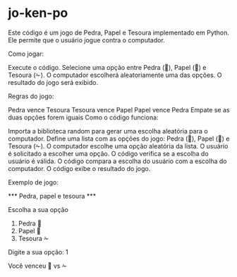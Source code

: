 # jo-ken-po
Este código é um jogo de Pedra, Papel e Tesoura implementado em Python. Ele permite que o usuário jogue contra o computador.

Como jogar:

Execute o código.
Selecione uma opção entre Pedra (🗿), Papel (📄) e Tesoura (✁).
O computador escolherá aleatoriamente uma das opções.
O resultado do jogo será exibido.

Regras do jogo:

Pedra vence Tesoura
Tesoura vence Papel
Papel vence Pedra
Empate se as duas opções forem iguais
Como o código funciona:

Importa a biblioteca random para gerar uma escolha aleatória para o computador.
Define uma lista com as opções do jogo: Pedra (🗿), Papel (📄) e Tesoura (✁).
O computador escolhe uma opção aleatória da lista.
O usuário é solicitado a escolher uma opção.
O código verifica se a escolha do usuário é válida.
O código compara a escolha do usuário com a escolha do computador.
O código exibe o resultado do jogo.


Exemplo de jogo:

*** Pedra, papel e tesoura ***

Escolha a sua opção
1. Pedra  🗿
2. Papel  📄
3. Tesoura ✁

Digite a sua opção: 1

Você venceu
🗿 vs ✁
